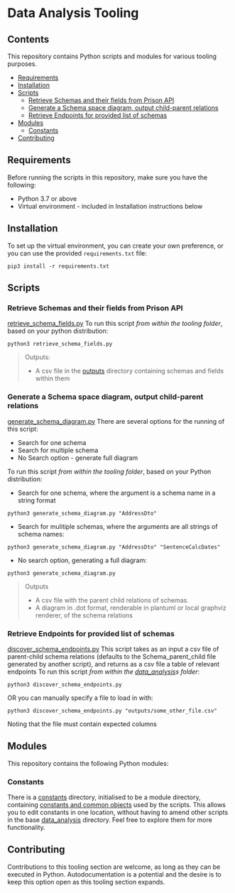 # Data Analysis Tooling <!-- omit in toc -->

## Contents <!-- omit in toc -->
This repository contains Python scripts and modules for various tooling purposes.

- [Requirements](#requirements)
- [Installation](#installation)
- [Scripts](#scripts)
  - [Retrieve Schemas and their fields from Prison API](#retrieve-schemas-and-their-fields-from-prison-api)
  - [Generate a Schema space diagram, output child-parent relations](#generate-a-schema-space-diagram-output-child-parent-relations)
  - [Retrieve Endpoints for provided list of schemas](#retrieve-endpoints-for-provided-list-of-schemas)
- [Modules](#modules)
  - [Constants](#constants)
- [Contributing](#contributing)

## Requirements

Before running the scripts in this repository, make sure you have the following:

- Python 3.7 or above
- Virtual environment - included in Installation instructions below

## Installation

To set up the virtual environment, you can create your own preference, or you can use the provided `requirements.txt` file:

```shell
pip3 install -r requirements.txt
```

## Scripts
### Retrieve Schemas and their fields from Prison API
[retrieve_schema_fields.py](retrieve_schema_fields.py)
To run this script *from within the tooling folder*, based on your python distribution:

```shell
python3 retrieve_schema_fields.py
```
>Outputs:
> - A csv file in the [outputs](outputs) directory containing schemas and fields within them

### Generate a Schema space diagram, output child-parent relations
[generate_schema_diagram.py](generate_schema_diagram.py)
There are several options for the running of this script:
- Search for one schema
- Search for multiple schema
- No Search option - generate full diagram

To run this script *from within the tooling folder*, based on your Python distribution:
- Search for one schema, where the argument is a schema name in a string format
```shell
python3 generate_schema_diagram.py "AddressDto"
```
- Search for mulitiple schemas, where the arguments are all strings of schema names:
```shell
python3 generate_schema_diagram.py "AddressDto" "SentenceCalcDates"
```
- No search option, generating a full diagram:
```shell
python3 generate_schema_diagram.py
```

>Outputs
> - A csv file with the parent child relations of schemas.
> - A diagram in .dot format, renderable in plantuml or local graphviz renderer, of the schema relations

### Retrieve Endpoints for provided list of schemas
[discover_schema_endpoints.py](discover_schema_endpoints.py)
This script takes as an input a csv file of parent-child schema relations (defaults to the Schema_parent_child file generated by another script), and returns as a csv file a table of relevant endpoints
To run this script *from within the [data_analysis](../data_analysis/)s folder*:

```shell
python3 discover_schema_endpoints.py
```
OR you can manually specify a file to load in with:
```shell
python3 discover_schema_endpoints.py "outputs/some_other_file.csv"
```
Noting that the file must contain expected columns

## Modules
This repository contains the following Python modules:

### Constants
There is a [constants](constants) directory, initialised to be a module directory, containing [constants and common objects](constants/common.py) used by the scripts.
This allows you to edit constants in one location, without having to amend other scripts in the base [data_analysis](../data_analysis/) directory.
Feel free to explore them for more functionality.

## Contributing
Contributions to this tooling section are welcome, as long as they can be executed in Python. Autodocumentation is a potential and the desire is to keep this option open as this tooling section expands.
